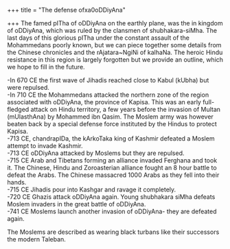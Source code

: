 +++
title = "The defense ofxa0oDDiyAna"

+++
The famed pITha of oDDiyAna on the earthly plane, was the in kingdom of
oDDiyAna, which was ruled by the clansmen of shubhakara-siMha. The last
days of this glorious pITha under the constant assault of the
Mohammedans poorly known, but we can piece together some details from
the Chinese chronicles and the rAjatara\~NgiNi of kalhaNa. The heroic
Hindu resistance in this region is largely forgotten but we provide an
outline, which we hope to fill in the future.

\-In 670 CE the first wave of Jihadis reached close to Kabul (kUbha) but
were repulsed.  
\-In 710 CE the Mohammedans attacked the northern zone of the region
associated with oDDiyAna, the province of Kapisa. This was an early
full-fledged attack on Hindu territory, a few years before the invasion
of Multan (mUlasthAna) by Mohammed ibn Qasim. The Moslem army was
however beaten back by a special defense force instituted by the Hindus
to protect Kapisa.  
\-713 CE, chandrapIDa, the kArkoTaka king of Kashmir defeated a Moslem
attempt to invade Kashmir.  
\-713 CE oDDiyAna attacked by Moslems but they are repulsed.  
\-715 CE Arab and Tibetans forming an alliance invaded Ferghana and took
it. The Chinese, Hindu and Zoroasterian alliance fought an 8 hour battle
to defeat the Arabs. The Chinese massacred 1000 Arabs as they fell into
their hands.  
\-715 CE Jihadis pour into Kashgar and ravage it completely.  
\-720 CE Ghazis attack oDDiyAna again. Young shubhakara siMha defeats
Moslem invaders in the great battle of oDDiyAna.  
\-741 CE Moslems launch another invasion of oDDiyAna- they are defeated
again.

The Moslems are described as wearing black turbans like their successors
the modern Taleban.
